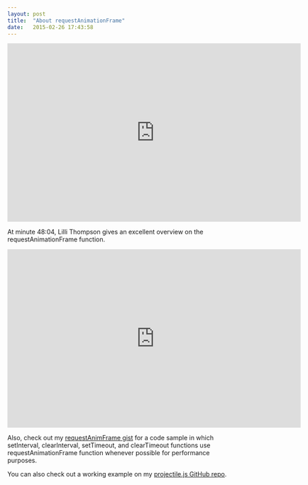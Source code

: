 ```yaml
---
layout: post
title:  "About requestAnimationFrame"
date:   2015-02-26 17:43:58
---
```


<div><iframe width="661" height="402" src="https://www.youtube.com/embed/XAqIpGU8ZZk?start=2884" frameborder="0" allowfullscreen=""></iframe></div>

At minute 48:04, Lilli Thompson gives an excellent overview on the requestAnimationFrame function.

<iframe width="661" height="402" src="https://www.youtube.com/embed/rNsC1VI9388" frameborder="0" allowfullscreen></iframe>

Also, check out my [requestAnimFrame gist][requestAnimFrame-gist] for a code
sample in which setInterval, clearInterval, setTimeout, and
clearTimeout functions use requestAnimationFrame function whenever
possible for performance purposes.

You can also check out a working example on my [projectile.js GitHub repo][projectile.js-github].


[requestAnimFrame-gist]:      https://gist.github.com/rentes/3068e48364d9ad907124
[projectile.js-github]:       https://github.com/rentes/projectile.js
